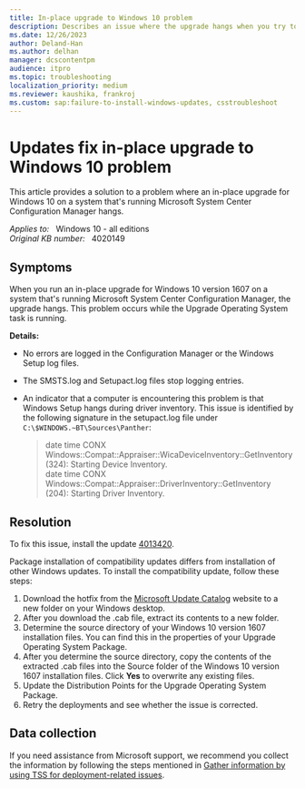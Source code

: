 ```yaml
---
title: In-place upgrade to Windows 10 problem
description: Describes an issue where the upgrade hangs when you try to run an in-place upgrade to Windows 10 version 1607. This issue is resolved by installing a compatibility update.
ms.date: 12/26/2023
author: Deland-Han
ms.author: delhan
manager: dcscontentpm
audience: itpro
ms.topic: troubleshooting
localization_priority: medium
ms.reviewer: kaushika, frankroj
ms.custom: sap:failure-to-install-windows-updates, csstroubleshoot
---
```

# Updates fix in-place upgrade to Windows 10 problem

This article provides a solution to a problem where an in-place upgrade for Windows 10 on a system that's running Microsoft System Center Configuration Manager hangs.

_Applies to:_ &nbsp; Windows 10 - all editions  
_Original KB number:_ &nbsp; 4020149

## Symptoms

When you run an in-place upgrade for Windows 10 version 1607 on a system that's running Microsoft System Center Configuration Manager, the upgrade hangs. This problem occurs while the Upgrade Operating System task is running.

**Details:**

- No errors are logged in the Configuration Manager or the Windows Setup log files.
- The SMSTS.log and Setupact.log files stop logging entries.
- An indicator that a computer is encountering this problem is that Windows Setup hangs during driver inventory. This issue is identified by the following signature in the setupact.log file under `C:\$WINDOWS.~BT\Sources\Panther`:

    > date time CONX Windows::Compat::Appraiser::WicaDeviceInventory::GetInventory (324): Starting Device Inventory.  
     date time CONX Windows::Compat::Appraiser::DriverInventory::GetInventory (204): Starting Driver Inventory.

## Resolution

To fix this issue, install the update [4013420](https://support.microsoft.com/help/4013420).

Package installation of compatibility updates differs from installation of other Windows updates. To install the compatibility update, follow these steps:

1. Download the hotfix from the [Microsoft Update Catalog](https://catalog.update.microsoft.com/v7/site/Search.aspx?q=KB4013420) website to a new folder on your Windows desktop.
2. After you download the .cab file, extract its contents to a new folder.
3. Determine the source directory of your Windows 10 version 1607 installation files. You can find this in the properties of your Upgrade Operating System Package.
4. After you determine the source directory, copy the contents of the extracted .cab files into the Source folder of the Windows 10 version 1607 installation files. Click **Yes** to overwrite any existing files.
5. Update the Distribution Points for the Upgrade Operating System Package.
6. Retry the deployments and see whether the issue is corrected.

## Data collection

If you need assistance from Microsoft support, we recommend you collect the information by following the steps mentioned in [Gather information by using TSS for deployment-related issues](../windows-troubleshooters/gather-information-using-tss-deployment.md).
